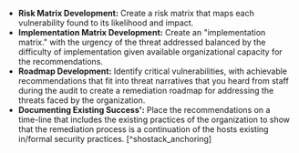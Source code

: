 * **Risk Matrix Development:** Create a risk matrix that maps each vulnerability found  to its likelihood and impact.
* **Implementation Matrix Development:** Create an "implementation matrix." with the urgency of the threat addressed balanced by the difficulty of implementation given available organizational capacity for the recommendations.
* **Roadmap Development:** Identify critical vulnerabilities, with achievable recommendations that fit into threat narratives that you heard from staff during the audit to create a remediation roadmap for addressing the threats faced by the organization.
* **Documenting Existing Success':** Place the  recommendations on a time-line that includes the existing practices of the organization to show that the remediation process is a continuation of the hosts existing in/formal security practices. [^shostack_anchoring] 
